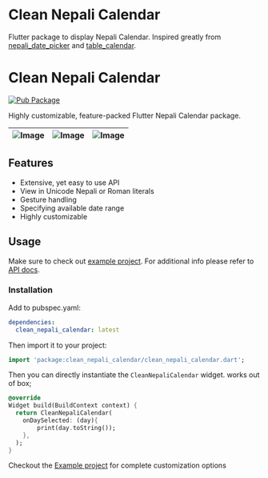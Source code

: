 # Clean Nepali Calendar

Flutter package to display Nepali Calendar. Inspired greatly from [nepali_date_picker](https://pub.dev/packages/nepali_date_picker) and [table_calendar](https://pub.dev/packages/table_calendar).

# Clean Nepali Calendar

[![Pub Package](https://img.shields.io/pub/v/clean_nepali_calendar.svg?style=flat-square)](https://pub.dartlang.org/packages/clean_nepali_calendar)


Highly customizable, feature-packed Flutter Nepali Calendar package.

| ![Image](https://raw.githubusercontent.com/lohanidamodar/clean_nepali_calendar/master/demo/demo1.gif) | ![Image](https://raw.githubusercontent.com/lohanidamodar/clean_nepali_calendar/master/demo/demo2.png) | ![Image](https://raw.githubusercontent.com/lohanidamodar/clean_nepali_calendar/master/demo/demo3.png) |
| ------------- |:-------------:| -----:|


## Features

* Extensive, yet easy to use API
* View in Unicode Nepali or Roman literals
* Gesture handling
* Specifying available date range
* Highly customizable

## Usage

Make sure to check out [example project](https://github.com/lohanidamodar/clean_nepali_calendar/tree/master/example). 
For additional info please refer to [API docs](https://pub.dartlang.org/documentation/clean_nepali_calendar/latest/clean_nepali_calendar/clean_nepali_calendar-library.html).

### Installation

Add to pubspec.yaml:

```yaml
dependencies:
  clean_nepali_calendar: latest
```

Then import it to your project:

```dart
import 'package:clean_nepali_calendar/clean_nepali_calendar.dart';
```

Then you can directly instantiate the `CleanNepaliCalendar` widget. works out of box;

```dart
@override
Widget build(BuildContext context) {
  return CleanNepaliCalendar(
    onDaySelected: (day){
        print(day.toString());
    },
  );
}
```

Checkout the [Example project](https://github.com/lohanidamodar/clean_nepali_calendar/tree/master/example) for complete customization options
